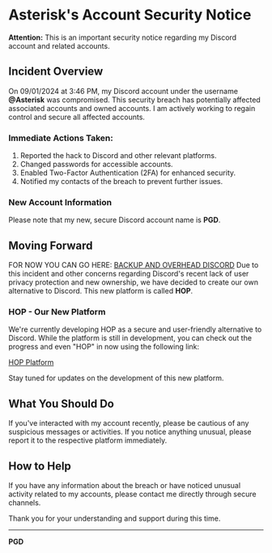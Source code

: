 # Asterisk's Account Security Notice

**Attention:** This is an important security notice regarding my Discord account and related accounts.

## Incident Overview

On 09/01/2024 at 3:46 PM, my Discord account under the username **@Asterisk** was compromised. This security breach has potentially affected associated accounts and owned accounts. I am actively working to regain control and secure all affected accounts.

### Immediate Actions Taken:

1. Reported the hack to Discord and other relevant platforms.
2. Changed passwords for accessible accounts.
3. Enabled Two-Factor Authentication (2FA) for enhanced security.
4. Notified my contacts of the breach to prevent further issues.

### New Account Information

Please note that my new, secure Discord account name is **PGD**.

## Moving Forward
FOR NOW YOU CAN GO HERE: [BACKUP AND OVERHEAD DISCORD](https://discord.gg/qK5dmaAV)
Due to this incident and other concerns regarding Discord's recent lack of user privacy protection and new ownership, we have decided to create our own alternative to Discord. This new platform is called **HOP**. 

### HOP - Our New Platform

We're currently developing HOP as a secure and user-friendly alternative to Discord. While the platform is still in development, you can check out the progress and even "HOP" in now using the following link:

[HOP Platform](https://hop-socialize.w3spaces.com/index.html)

Stay tuned for updates on the development of this new platform.

## What You Should Do

If you've interacted with my account recently, please be cautious of any suspicious messages or activities. If you notice anything unusual, please report it to the respective platform immediately.

## How to Help

If you have any information about the breach or have noticed unusual activity related to my accounts, please contact me directly through secure channels.

Thank you for your understanding and support during this time.

---

**PGD**
